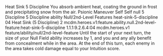 <ability>
  <name>Heat Sink</name>
  <cost>5 Discipline</cost>
  <flavor>You absorb ambient heat, coating the ground in frost and precipitating snow from the air.</flavor>
  <keywords>
    <keyword>Psionic</keyword>
  </keywords>
  <type>Maneuver</type>
  <distance>Self</distance>
  <target>Self</target>
  <metadata>
    <class>null</class>
    <cost>5 Discipline</cost>
    <cost_amount>5</cost_amount>
    <cost_resource>Discipline</cost_resource>
    <feature_type>ability</feature_type>
    <file_dpath>Null/2nd-Level Features</file_dpath>
    <item_id>heat-sink-5-discipline</item_id>
    <item_index>04</item_index>
    <item_name>Heat Sink (5 Discipline)</item_name>
    <level>2</level>
    <scc>mcdm.heroes.v1:feature.ability.null.2nd-level-feature:heat-sink-5-discipline</scc>
    <scdc>1.1.1:9.2.6.4:04</scdc>
    <source>mcdm.heroes.v1</source>
    <type>feature/ability/null/2nd-level-feature</type>
  </metadata>
  <effects>
    <effect type="mundane">Until the start of your next turn, the size of your Null Field ability increases by 1, and you and any ally benefit from concealment while in the area. At the end of this turn, each enemy in the area takes cold damage equal to your Intuition score.</effect>
  </effects>
</ability>
